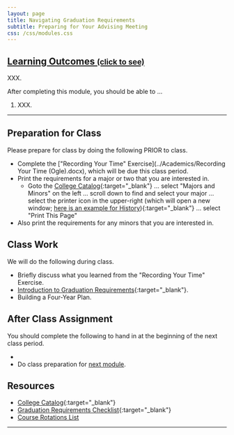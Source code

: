 ```yaml
---
layout: page
title: Navigating Graduation Requirements
subtitle: Preparing for Your Advising Meeting
css: /css/modules.css
---
```


<div class="panel-group-ILOs">
  <div class="panel panel-default">
    <div class="panel-heading">
      <h2 class="panel-title">
        <a data-toggle="collapse" href="#ILOs">Learning Outcomes <small>(click to see)</small></a>
      </h2>
    </div>
    <div id="ILOs" class="panel-collapse collapse">
      <div class="panel-body">
<p>XXX.</p>

<p>After completing this module, you should be able to ...</p>

<ol>
  <li>XXX.</li>
</ol>
      </div>
    </div>
  </div>
</div>

----

## Preparation for Class

Please prepare for class by doing the following PRIOR to class.

* Complete the ["Recording Your Time" Exercise](../Academics/Recording Your Time (Ogle).docx), which will be due this class period.
* Print the requirements for a major or two that you are interested in.
    * Goto the [College Catalog](http://catalog.northland.edu/){:target="_blank"} ... select "Majors and Minors" on the left ... scroll down to find and select your major ... select the printer icon in the upper-right (which will open a new window; [here is an example for History](catalog.northland.edu/preview_program.php?catoid=19&poid=1355&print)){:target="_blank"} ... select "Print This Page"
* Also print the requirements for any minors that you are interested in.

## Class Work

We will do the following during class.

* Briefly discuss what you learned from the "Recording Your Time" Exercise.
* [Introduction to Graduation Requirements](https://docs.google.com/presentation/d/1T1IV7vCAWLpCfDuvLsnmubMo22W-LBOcM5apTCFzHL8/edit#slide=id.gc6f73a04f_0_0){:target="_blank"}.
* Building a Four-Year Plan.

## After Class Assignment

You should complete the following to hand in at the beginning of the next class period.

* 
* Do class preparation for [next module](../Careers).

## Resources

* [College Catalog](http://catalog.northland.edu/){:target="_blank"}
* [Graduation Requirements Checklist](https://drive.google.com/drive/folders/1eaA8aWJXFmXrYw_lBLU_lWCQ44vvNfr8){:target="_blank"}
* [Course Rotations List]()
----
